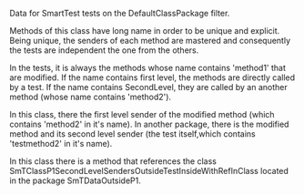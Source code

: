Data for SmartTest tests on the DefaultClassPackage filter.

Methods of this class have long name in order to be unique and explicit.
Being unique, the senders of each method are mastered and consequently the tests are independent the one from the others.

In the tests, it is always the methods whose name contains 'method1' that are modified. If the name contains first level, the methods are directly called by a test. If the name contains SecondLevel, they are called by an another method (whose name contains 'method2').

In this class, there the first level sender of the modified method (which contains 'method2' in it's name). In another package, there is the modified method and its second level sender (the test itself,which contains 'testmethod2' in it's name).

In this class there is a method that references the class SmTClassP1SecondLevelSendersOutsideTestInsideWithRefInClass located in the package SmTDataOutsideP1.